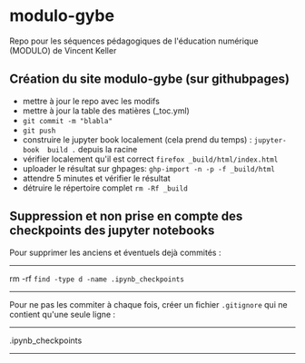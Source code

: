 # modulo-gybe
Repo pour les séquences pédagogiques de l'éducation numérique (MODULO) de Vincent Keller

## Création du site modulo-gybe (sur githubpages)

- mettre à jour le repo avec les modifs
- mettre à jour la table des matières (_toc.yml)
- `git commit -m "blabla"`
- `git push`
- construire le jupyter book localement (cela prend du temps) : `jupyter-book  build .` depuis la racine
- vérifier localement qu'il est correct `firefox _build/html/index.html`
- uploader le résultat sur ghpages: `ghp-import -n -p -f _build/html`
- attendre 5 minutes et vérifier le résultat
- détruire le répertoire complet `rm -Rf _build`

## Suppression et non prise en compte des checkpoints des jupyter notebooks

Pour supprimer les anciens et éventuels dejà commités : 
***
rm -rf `find -type d -name .ipynb_checkpoints`
***

Pour ne pas les commiter à chaque fois, créer un fichier `.gitignore` qui ne contient qu'une seule ligne : 

***
.ipynb_checkpoints
***


